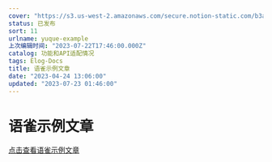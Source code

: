 ```yaml
---
cover: "https://s3.us-west-2.amazonaws.com/secure.notion-static.com/b3a82800-4114-4375-a986-484695184b8a/243089.jpg?X-Amz-Algorithm=AWS4-HMAC-SHA256&X-Amz-Content-Sha256=UNSIGNED-PAYLOAD&X-Amz-Credential=AKIAT73L2G45EIPT3X45%2F20230722%2Fus-west-2%2Fs3%2Faws4_request&X-Amz-Date=20230722T192144Z&X-Amz-Expires=3600&X-Amz-Signature=cc2ab7ca17681c6928f7118a2c83ae438819ec4c3787f3139fffbe2a26fbcf4f&X-Amz-SignedHeaders=host&x-id=GetObject"
status: 已发布
sort: 11
urlname: yuque-example
上次编辑时间: "2023-07-22T17:46:00.000Z"
catalog: 功能和API适配情况
tags: Elog-Docs
title: 语雀示例文章
date: "2023-04-24 13:06:00"
updated: "2023-07-23 01:46:00"
---
```


# 语雀示例文章

[点击查看语雀示例文章](/yuque/yuque-example)
